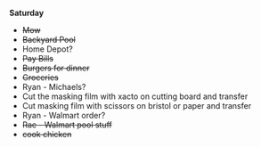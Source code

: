 **Saturday**

* ~~Mow~~
* ~~Backyard Pool~~
* Home Depot?
* ~~Pay Bills~~
* ~~Burgers for dinner~~
* ~~Groceries~~
* Ryan - Michaels?
* Cut the masking film with xacto on cutting board and transfer
* Cut masking film with scissors on bristol or paper and transfer
* Ryan - Walmart order?
* ~~Rae - Walmart pool stuff~~
* ~~cook chicken~~
